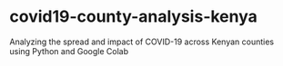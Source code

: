 # covid19-county-analysis-kenya
Analyzing the spread and impact of COVID-19 across Kenyan counties using Python and Google Colab
